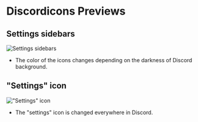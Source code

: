 # Discordicons Previews

## Settings sidebars

![Settings sidebars](https://aenoo.github.io/Discordicons/assets/preview-sidebars.png)

- The color of the icons changes depending on the darkness of Discord background.

## "Settings" icon

!["Settings" icon](https://aenoo.github.io/Discordicons/assets/preview-settings_icon.png)

- The "settings" icon is changed everywhere in Discord.
